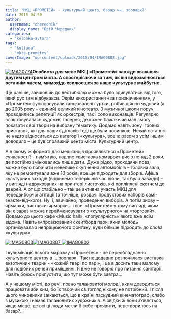 ```yaml
---
title: "МКЦ «ПРОМЕТЕЙ» - культурний центр, базар чи… зоопарк?"
date: 2015-04-30
author: 
  username: "cherednik"
  display_name: "Юрій Чередник"
categories: 
  - "kolonka-avtora"
tags: 
  - "kultura"
  - "mkts-prometey"
coverImage: "wp-content/uploads/2015/04/IMAG0802.jpg"
---
```


[![IMAG0774](https://mpz.brovary.org/wp-content/uploads/2015/04/IMAG0774.jpg)](https://mpz.brovary.org/wp-content/uploads/2015/04/IMAG0774.jpg)**Особисто для мене МКЦ «Прометей» завжди вважався другим центром міста. А спостерігаючи за тим, як він видозмінюється останнім часом, мимохідь хвилюєшся за наше культурне майбутнє.**

Ще раніше, зайшовши до вестибюлю можна було здивуватись від того, який рух там відбувався. Окрім використання «за призначенням», у «Прометеї» функціонували танцювальні гуртки, робив дійсно чудовий (а до 2005 року – єдиний) великий кінотеатр. З музичної школи поруч проводились репетиції як оркестрів, так і соло виконавців. Регулярно влаштовувалась художня галерея, де кожен бажаючий мав змогу показати свої твори на вибрану тематику. Додамо навіть зону ігрових приставок, які для наших дітлахів тоді ще були новинкою. Нехай останнє не надто відноситься до категорії «культура», все ж разом з усім іншим доводило – це був справжній центр міста. Культурний центр.

А в якому ж форматі для мешканців проявляється «Прометей» сучасності? - пам’ятаю, надпис «виставка ярмарок» висів понад 2 роки, де постійно змінювались лише дати. Дуже рідко, проходячи повз, можна було побачити невелике скупчення автомобілів – головна зала, яку не ремонтували вже 10 років, все ще підходить для зборів. Афіша культурних заходів (відкинемо теперішній час війни, так було завжди) – у вигляді надрукованих на принтері листочків, які приліплені скотчем до дверей. А от що стабільно – так це активна участь МКЦ для передвиборчої агітації (а точніше, роздачі продуктових наборів самі-знаєте-від-кого). Ну  і, звичайно, проведення виборів. А потім знову – ярмарки, виставки-ярмарки… і все. «Прометей» у тому вигляді, яким він є зараз можна перейменовувати з «культурного» на «торговий». Додамо до цього кафе «Music hall», «популярність» якого вже всім відома. Навіть імпровізований скейтборд парк, який молодь організувала з непрацюючого фонтану, куди більше підходить до слова «культура».

 [![IMAG0803](https://mpz.brovary.org/wp-content/uploads/2015/04/IMAG0803.jpg)](https://mpz.brovary.org/wp-content/uploads/2015/04/IMAG0803.jpg)[![IMAG0807](https://mpz.brovary.org/wp-content/uploads/2015/04/IMAG0807.jpg) ](https://mpz.brovary.org/wp-content/uploads/2015/04/IMAG0807.jpg)[![IMAG0802](https://mpz.brovary.org/wp-content/uploads/2015/04/IMAG0802.jpg)](https://mpz.brovary.org/wp-content/uploads/2015/04/IMAG0802.jpg)

І кульмінація всього маразму «Прометея» - це переобладнання культурного центру в ... зоопарк.  Так нещодавно розпочалася виставка екзотичних тварин - «кожній тварі по парі», і це в досить таки малому для подібних речей приміщенні. Я вже не говорю про питання санітарії. Навіть боюсь припустити, що тут може бути завтра…

А у нашому місті, до речі, повно талановитої молоді, яким доводиться працювати аби ким, бо їх творчий світогляд нікому не потрібний. І після цього чиновники заїкаються, що в країні паскудний кінематограф, слабо з музикою і немає талановитих художників. А звідки ж вони з’являться, якщо місце, де всі ці люди могли б себе проявити, перетворилось на базар?..

